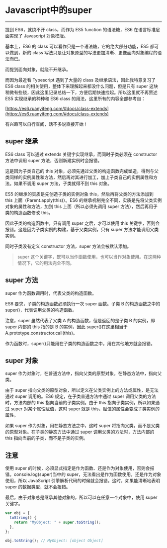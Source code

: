 # Javascript中的super

----

提到 ES6，就绕不开 class，而作为 ES5 function 的语法糖，ES6 在语言标准层面实现了 Javascript 对象模版。

基本上，ES6 的 class 可以看作只是一个语法糖，它的绝大部分功能，ES5 都可以做到，新的 class 写法只是让对象原型的写法更加清晰、更像面向对象编程的语法而已。

而提到面向对象，就绕不开继承。

而因为最近看 Typescript 遇到了大量的 class 及继承语法，因此我特意复习了 ES6 class 的相关使用，整体下来理解起来都没什么问题，但是只有 super 这块稍微有些绕，因此这里记录总结一下，方便后期快速捡起。所以这里就不再赘述 ES5 实现继承的种种和 ES6 class 的用法，这里所有的内容全部参考自：

[https://es6.ruanyifeng.com/#docs/class-extends](https://es6.ruanyifeng.com/#docs/class-extends)

有兴趣可以自行查阅，话不多说直接开始！

## super 继承

ES6 class 可以通过 extends 关键字实现继承，而同时子类必须在 constructor 方法中调用 super 方法，否则新建实例时会报错。

这是因为子类自己的 this 对象，必须先通过父类的构造函数完成塑造，得到与父类同样的实例属性和方法，然后再对其进行加工，加上子类自己的实例属性和方法。如果不调用 super 方法，子类就得不到 this 对象。

ES5 的继承的实质是先创造子类的实例对象 this，然后再将父类的方法添加到 this 上面（Parent.apply(this)）。ES6 的继承机制完全不同，实质是先将父类实例对象的属性和方法，加到 this 上面（所以必须先调用 super 方法），然后再用子类的构造函数修改 this。

因此子类的构造函数中，只有调用 super 之后，才可以使用 this 关键字，否则会报错。这是因为子类实例的构建，基于父类实例，只有 super 方法才能调用父类实例。

同时子类没有定义 constructor 方法，super 方法会被默认添加。

> super 这个关键字，既可以当作函数使用，也可以当作对象使用。在这两种情况下，它的用法完全不同。

## super 方法

super 作为函数调用时，代表父类的构造函数。

ES6 要求，子类的构造函数必须执行一次 super 函数。子类 B 的构造函数之中的 super()，代表调用父类的构造函数。

注意，super 虽然代表了父类 A 的构造函数，但是返回的是子类 B 的实例，即 super 内部的 this 指的是 B 的实例，因此 super()在这里相当于 A.prototype.constructor.call(this)。

作为函数时，super()只能用在子类的构造函数之中，用在其他地方就会报错。

## super 对象

super 作为对象时，在普通方法中，指向父类的原型对象，在静态方法中，指向父类。

由于 super 指向父类的原型对象，所以定义在父类实例上的方法或属性，是无法通过 super 调用的。ES6 规定，在子类普通方法中通过 super 调用父类的方法时，方法内部的 this 指向当前的子类实例。由于 this 指向子类实例，所以如果通过 super 对某个属性赋值，这时 super 就是 this，赋值的属性会变成子类实例的属性。

如果 super 作为对象，用在静态方法之中，这时 super 将指向父类，而不是父类的原型对象。在子类的静态方法中通过 super 调用父类的方法时，方法内部的 this 指向当前的子类，而不是子类的实例。

## 注意

使用 super 的时候，必须显式指定是作为函数、还是作为对象使用，否则会报错。console.log(super)当中的 super，无法看出是作为函数使用，还是作为对象使用，所以 JavaScript 引擎解析代码的时候就会报错。这时，如果能清晰地表明 super 的数据类型，就不会报错。

最后，由于对象总是继承其他对象的，所以可以在任意一个对象中，使用 super 关键字。

```js
var obj = {
  toString() {
    return "MyObject: " + super.toString();
  },
};

obj.toString(); // MyObject: [object Object]
```
